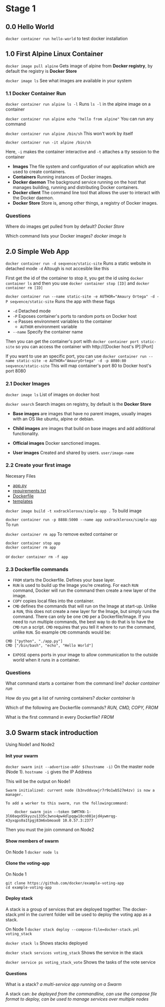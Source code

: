 # Stage 1

## 0.0 Hello World

`docker container run hello-world` to test docker installation

## 1.0 First Alpine Linux Container
`docker image pull alpine` Gets image of alpine from **Docker registry**, by default the registry is **Docker Store**

`docker image ls` See what images are available in your system 

### 1.1 Docker Container Run
`docker container run alpine ls -l` Runs `ls -l` in the alpine image on a container

`docker container run alpine echo "hello from alpine"` You can run any command

`docker container run alpine /bin/sh` This won't work by itself

`docker container run -it alpine /bin/sh`

Here, `-i` makes the container interactive and `-t` attaches a tty session to the container
- **Images** The file system and configuration of our application which are used to create containers.
- **Containers** Running instances of Docker images.
- **Docker daemon** The background service running on the host that manages building, running and distributing Docker containers.
- **Docker client** The command line tool that allows the user to interact with the Docker daemon.
- **Docker Store** Store is, among other things, a registry of Docker images.

### Questions
Where do images get pulled from by default? *Docker Store*

Which command lists your Docker images? *docker image ls*

## 2.0 Simple Web App
`docker container run -d seqvence/static-site` Runs a static website in detached mode `-d` Altough is not accesible like this

First get the id of the container to stop it, you get the id using `docker container ls` and then you use `docker container stop [ID]` and `docker container rm [ID]`

`docker container run --name static-site -e AUTHOR="Amaury Ortega" -d -P seqvence/static-site` Runs the app with these flags
- `-d` Detached mode
- `-P` Exposes container's ports to random ports on Docker host
- `-e` Passes environment variables to the container
  - `AUTHOR` environment variable
- `--name` Specify the container name

Then you can get the container's port with `docker container port static-site` so you can access the container with http://[Docker host's IP]:[Port]

If you want to use an specific port, you can use `docker container run --name static-site -e AUTHOR="AmauryOrtega" -d -p 8080:80 seqvence/static-site` This will map container's port 80 to Docker host's port 8080

### 2.1 Docker Images
`docker image ls` List of images on docker host

`docker search` Search images on registry, by default is the **Docker Store**

- **Base images** are images that have no parent images, usually images with an OS like ubuntu, alpine or debian.
- **Child images** are images that build on base images and add additional functionality.

- **Official images** Docker sanctioned images.
- **User images** Created and shared by users. `user/image-name`

### 2.2 Create your first image
Necesary Files
- [app.py](../master/Docker_for_Developers/Stage1_2/app.py)
- [requirements.txt](../master/Docker_for_Developers/Stage1_2/requirements.txt)
- [Dockerfile](../master/Docker_for_Developers/Stage1_2/Dockerfile)
- [templates](../master/Docker_for_Developers/Stage1_2/templates)

`docker image build -t xxdrackleroxx/simple-app .` To build image

`docker container run -p 8888:5000 --name app xxdrackleroxx/simple-app` To run

`docker container rm app` To remove exited container or 

```
docker container stop app
docker container rm app
```
or
`docker container rm -f app`

### 2.3 Dockerfile commands
- `FROM` starts the Dockerfile. Defines your base layer.
- `RUN` is used to build up the Image you’re creating. For each `RUN` command, Docker will run the command then create a new layer of the image.
- `COPY` copies local files into the container.
- `CMD` defines the commands that will run on the Image at start-up. Unlike a `RUN`, this does not create a new layer for the Image, but simply runs the command. There can only be one `CMD` per a Dockerfile/Image. If you need to run multiple commands, the best way to do that is to have the `CMD` run a script. `CMD` requires that you tell it where to run the command, unlike `RUN`. So example `CMD` commands would be:
```
CMD ["python", "./app.py"]
CMD ["/bin/bash", "echo", "Hello World"]
```
- `EXPOSE` opens ports in your image to allow communication to the outside world when it runs in a container.

### Questions
What command starts a container from the command line? *docker container run*

How do you get a list of running containers? *docker container ls*

Which of the following are Dockerfile commands? *RUN, CMD, COPY, FROM*

What is the first command in every Dockerfile? *FROM*

## 3.0 Swarm stack introduction
Using Node1 and Node2

#### Init your swarm
`docker swarm init --advertise-addr $(hostname -i)` On the master node (Node 1). 
`hostname -i` gives the IP Address

This will be the output on Node1
```
Swarm initialized: current node (b3nvddvuwjr7r9o1wb527m4zv) is now a manager.

To add a worker to this swarm, run the followingcommand:

    docker swarm join --token SWMTKN-1-3l60aqx95kyyzu1335c3wno4pw4dlpqqw18cn081ejd4ywmrqg-43yxqps0a1tpgj83m6xbmoao8 10.0.57.3:2377
```
Then you must the join command on Node2

#### Show members of swarm
On Node 1 `docker node ls`

#### Clone the voting-app
On Node 1
```
git clone https://github.com/docker/example-voting-app
cd example-voting-app
```

#### Deploy stack
A stack is a group of services that are deployed together. The docker-stack.yml in the current folder will be used to deploy the voting app as a stack.

On Node 1 `docker stack deploy --compose-file=docker-stack.yml voting_stack`

`docker stack ls` Shows stacks deployed

`docker stack services voting_stack` Shows the service in the stack

`docker service ps voting_stack_vote` Shows the tasks of the vote service

#### Questions
What is a stack? *a multi-service app running on a Swarm*

A stack can: *be deployed from the commandline, can use the compose file format to deploy, can be used to manage services over multiple nodes*